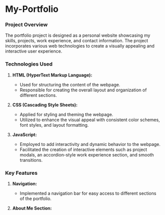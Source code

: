 # My-Portfolio

### Project Overview

The portfolio project is designed as a personal website showcasing my skills, projects, work experience, and contact information. The project incorporates various web technologies to create a visually appealing and interactive user experience.

### Technologies Used

1. **HTML (HyperText Markup Language):**
   - Used for structuring the content of the webpage.
   - Responsible for creating the overall layout and organization of different sections.

2. **CSS (Cascading Style Sheets):**
   - Applied for styling and theming the webpage.
   - Utilized to enhance the visual appeal with consistent color schemes, font styles, and layout formatting.

3. **JavaScript:**
   - Employed to add interactivity and dynamic behavior to the webpage.
   - Facilitated the creation of interactive elements such as project modals, an accordion-style work experience section, and smooth transitions.

### Key Features

1. **Navigation:**
   - Implemented a navigation bar for easy access to different sections of the portfolio.

2. **About Me Section:**
   - Included a personalized introduction along with a profile image.
   - Featured a button to download the resume, enhancing user accessibility.

3. **Skills Section:**
   - Presented skills in a visually appealing grid layout.
   - Used CSS styling to create a neat and organized display.

4. **Projects Section:**
   - Displayed project cards with a title, description, and a "View Details" button.
   - Utilized JavaScript to dynamically generate project modals with detailed information.
   - Incorporated a hover effect to enhance the visual experience.

5. **Work Experience Section:**
   - Created an accordion-style layout for work experience entries.
   - Enabled users to click on each job entry to reveal additional details.

6. **Contact Me Section:**
   - Added icons for email and LinkedIn, creating an engaging and visually pleasing contact section.
   - Styled the section for a polished and professional appearance.

### External Libraries/Frameworks

The project primarily relies on core web technologies (HTML, CSS, JavaScript) without the use of external libraries or frameworks. This decision was made to showcase proficiency in fundamental web development skills. The styling is custom-made without dependencies on frameworks like Bootstrap.

### Conclusion

The portfolio project serves as a comprehensive representation of my skills, projects, and work experience. It demonstrates proficiency in front-end technologies, user interface design, and interactive web development. The use of vanilla HTML, CSS, and JavaScript highlights the ability to create a responsive and visually appealing website from scratch.
